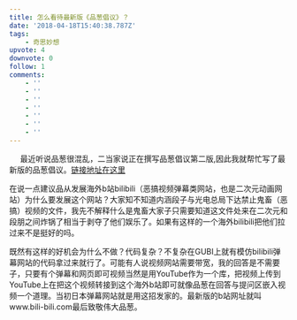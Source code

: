 ```yaml
---
title: 怎么看待最新版《品葱倡议》？
date: '2018-04-18T15:40:38.787Z'
tags:
    - 奇思妙想
upvote: 4
downvote: 0
follow: 1
comments:
    - ''
    - ''
    - ''
    - ''
    - ''
    - ''
    - ''
---
```


     最近听说品葱很混乱，二当家说正在撰写品葱倡议第二版,因此我就帮忙写了最新版的品葱倡议。[链接地址在这里](https://pincongbackup.github.io/p/34241/)

在说一点建议品从发展海外b站bilibili（恶搞视频弹幕类网站，也是二次元动画网站）为什么要发展这个网站？大家知不知道内涵段子与光电总局下达禁止鬼畜（恶搞）视频的文件，我先不解释什么是鬼畜大家子只需要知道这文件处来在二次元和段朋之间炸锅了相当于剥夺了他们娱乐了。如果有这样的一个海外bilibili把他们拉过来不是挺好的吗。

既然有这样的好机会为什么不做？代码复杂？不复杂在GUBI上就有模仿bilibili弹幕网站的代码拿过来就行了。可能有人说视频网站需要带宽，我的回答是不需要子，只要有个弹幕和网页即可视频当然是用YouTube作为一个库，把视频上传到YouTube上在把这个视频转接到这个海外b站即可就像品葱在回答与提问区嵌入视频一个道理。当初日本弹幕网站就是用这招发家的。最新版的b站网址就叫www.bili-bili.com最后致敬伟大品葱。
